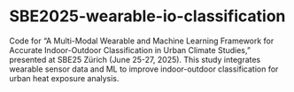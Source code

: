 # SBE2025-wearable-io-classification
Code for “A Multi-Modal Wearable and Machine Learning Framework for Accurate Indoor-Outdoor Classification in Urban Climate Studies,” presented at SBE25 Zürich (June 25-27, 2025). This study integrates wearable sensor data and ML to improve indoor-outdoor classification for urban heat exposure analysis.
